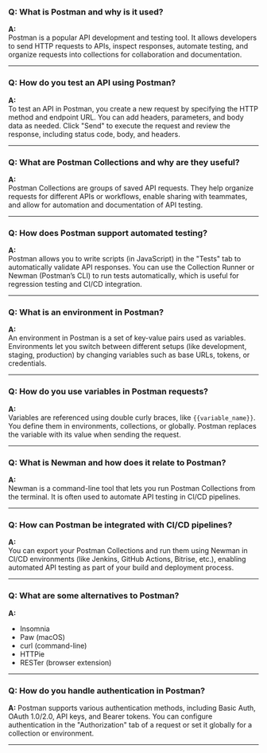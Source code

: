 ### Q: What is Postman and why is it used?

**A:**  
Postman is a popular API development and testing tool. It allows developers to send HTTP requests to APIs, inspect responses, automate testing, and organize requests into collections for collaboration and documentation.

---

### Q: How do you test an API using Postman?

**A:**  
To test an API in Postman, you create a new request by specifying the HTTP method and endpoint URL. You can add headers, parameters, and body data as needed. Click "Send" to execute the request and review the response, including status code, body, and headers.

---

### Q: What are Postman Collections and why are they useful?

**A:**  
Postman Collections are groups of saved API requests. They help organize requests for different APIs or workflows, enable sharing with teammates, and allow for automation and documentation of API testing.

---

### Q: How does Postman support automated testing?

**A:**  
Postman allows you to write scripts (in JavaScript) in the "Tests" tab to automatically validate API responses. You can use the Collection Runner or Newman (Postman’s CLI) to run tests automatically, which is useful for regression testing and CI/CD integration.

---

### Q: What is an environment in Postman?

**A:**  
An environment in Postman is a set of key-value pairs used as variables. Environments let you switch between different setups (like development, staging, production) by changing variables such as base URLs, tokens, or credentials.

---

### Q: How do you use variables in Postman requests?

**A:**  
Variables are referenced using double curly braces, like `{{variable_name}}`. You define them in environments, collections, or globally. Postman replaces the variable with its value when sending the request.

---

### Q: What is Newman and how does it relate to Postman?

**A:**  
Newman is a command-line tool that lets you run Postman Collections from the terminal. It is often used to automate API testing in CI/CD pipelines.

---

### Q: How can Postman be integrated with CI/CD pipelines?

**A:**  
You can export your Postman Collections and run them using Newman in CI/CD environments (like Jenkins, GitHub Actions, Bitrise, etc.), enabling automated API testing as part of your build and deployment process.

---

### Q: What are some alternatives to Postman?

**A:**  
- Insomnia  
- Paw (macOS)  
- curl (command-line)  
- HTTPie  
- RESTer (browser extension)

---

### Q: How do you handle authentication in Postman?

**A:**
Postman supports various authentication methods, including Basic Auth, OAuth 1.0/2.0, API keys, and Bearer tokens. You can configure authentication in the "Authorization" tab of a request or set it globally for a collection or environment.

---